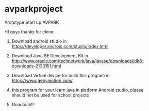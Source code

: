 # avparkproject
Prototype Start up AVPARK 

HI guys thanks for clone 

1. Download android studio in https://developer.android.com/studio/index.html 

2. Download Java SE Development Kit in http://www.oracle.com/technetwork/java/javase/downloads/jdk8-downloads-2133151.html 

3. Download Virtual device for build this program in https://www.genymotion.com/ 

4. this program for your learn java in platform Android studio,  please should not be used for school projects

5. Goodluck!!!
